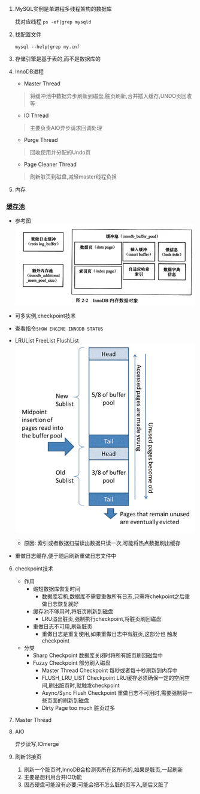 1. MySQL实例是单进程多线程架构的数据库

   找对应线程 `ps -ef|grep mysqld`

2. 找配置文件

   `mysql --help|grep my.cnf`

3. 存储引擎是基于表的,而不是数据库的
4. InnoDB进程
   * Master Thread
   > 将缓冲池中数据异步刷新到磁盘,脏页刷新,合并插入缓存,UNDO页回收等
   * IO Thread
   > 主要负责AIO异步请求回调处理
   * Purge Thread
   > 回收使用并分配的Undo页
   * Page Cleaner Thread
   > 刷新脏页到磁盘,减轻master线程负担
5. 内存

### [缓存池](https://juejin.im/post/5e240847f265da3e1824c579)
   * 参考图
    ![缓存池数据](https://raw.githubusercontent.com/xuke123/tuChuang/master/20200704231508.png)

   * 可多实例,checkpoint技术
   * 查看指令`SHOW ENGINE INNODB STATUS`
   * LRUList FreeList FlushList
     ![LRU算法](https://raw.githubusercontent.com/xuke123/tuChuang/master/20200704232734.png)
     - 原因: 索引或者数据扫描读出数据只读一次,可能将热点数据刷出缓存
   * 重做日志缓存,便于随后刷新重做日志文件中
6. checkpoint技术
   * 作用
     * 缩短数据库恢复时间
        - 数据库宕机,数据库不需要重做所有日志,只需将chekpoint之后重做日志恢复就好
     * 缓存池不够用时,将脏页刷新到磁盘
       - LRU溢出脏页,强制执行checkpoint,将脏页刷回磁盘
     * 重做日志不可用,刷新脏页
       - 重做日志是重复使用,如果重做日志中有脏页,这部分也
  触发checkpoint
    * 分类
        - Sharp Checkpoint 数据库关闭时将所有脏页刷回磁盘中
        - Fuzzy Checkpoint 部分刷入磁盘
          + Master Thread Checkpoint 每秒或者每十秒刷新到内存中
          + FLUSH_LRU_LIST Checkpoint LRU缓存必须确保一定的空闲空间,刷出脏页时,就触发checkpoint
          + Async/Sync Flush Checkpoint 重做日志不可用时,需要强制将一些页面的刷新到磁盘
          + Dirty Page too much 脏页过多
7. Master Thread

8. AIO 
   
   异步读写,IOmerge

9. 刷新邻接页
    
   1. 刷新一个脏页时,InnoDB会检测页所在区所有的,如果是脏页,一起刷新
   2. 主要是想利用合并IO功能
   3. 固态硬盘可能没有必要;可能会把不怎么脏的页写入,随后又脏了

    
     